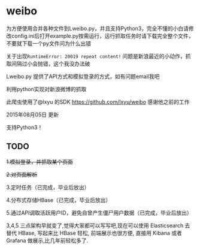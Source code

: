 weibo
=====



为方便使用合并各种文件到Lweibo.py，并且支持Python3，完全不懂的小白请修改config.ini后打开example.py按需运行，运行抓取任务时请下载完全整个文件，不要就下载一个py文件问为什么出错

关于出现`RuntimeError: 20019 repeat content!` 问题是新浪最近的小动作，抓取间隔过小会抛错，这个我没办法破

Lweibo.py 提供了API方式和模拟登录的方式，如有问题email我吧

利用python实现对新浪微博的抓取

此爬虫使用了@lxyu 的SDK https://github.com/lxyu/weibo 感谢他之前的工作

2015年08月05日 更新

支持Python3！

## TODO

~~1.模拟登录，并抓取某个页面~~

~~2.对页面解析~~

3.定时任务（已完成，毕业后放出）

4.分布式存储HBase（已完成，毕业后放出）

5.通过API调取活跃用户ID，避免自曾产生僵尸用户数据（已完成，毕业后放出）


3,4,5 三点架构早就变了,觉得大家都可以写写吧,现在可以使用 Elasticsearch 去替代 HBase, 写起来比 HBase 轻松, 前端展示也很方便, 直接用 Kibana 或者 Grafana 做展示,比几年前轻松多了.
